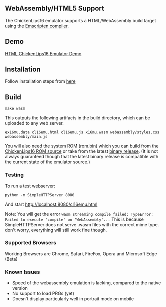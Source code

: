 ## WebAssembly/HTML5 Support
The ChickenLips16 emulator supports a HTML/WebAssembly build target using the [Emscripten compiler](https://emscripten.org/).

## Demo
[HTML ChickenLips16 Emulator Demo](https://sebastianvog.github.io/ChickenLips16-emulator/cl16emu.html)
## Installation
Follow installation steps from [here](https://emscripten.org/docs/getting_started/downloads.html#)

## Build

    make wasm

This outputs the following artifacts in the build directory, which can be uploaded to any web server.

	ex16mu.data cl16emu.html cl16emu.js x16mu.wasm webassembly/styles.css webassembly/main.js

You will also need the system ROM (rom.bin) which you can build from the [ChickenLips16 ROM source](https://github.com/commanderx16/ChickenLips16-rom) or take from the latest [binary release](https://github.com/commanderx16/ChickenLips16-emulator/releases).
(It is not always guaranteed though that the latest binary release is compatible with the current state of the emulator source.)

### Testing
To run a test webserver:

    python -m SimpleHTTPServer 8080

And start [http://localhost:8080/cl16emu.html](http://localhost:8080/cl16emu.html)

Note: You will get the error `wasm streaming compile failed: TypeError: Failed to execute 'compile' on 'WebAssembly'...`
This is because SimpleHTTPServer does not serve .wasm files with the correct mime type. don't worry, everything will still work fine though.

### Supported Browsers
Working Browsers are Chrome, Safari, FireFox, Opera and Microsoft Edge (Beta)

### Known Issues
* Speed of the webassembly emulation is lacking, compared to the native version
* No support to load PRGs (yet)
* Doesn't display particularly well in portrait mode on mobile
